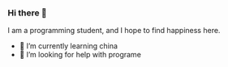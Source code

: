 ### Hi there 👋
I am a programming student, and I hope to find happiness here.

- 🌱 I’m currently learning china
- 🤔 I’m looking for help with programe


